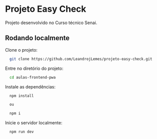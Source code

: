 # Projeto Easy Check

Projeto desenvolvido no Curso técnico Senai.

## Rodando localmente

Clone o projeto:

```bash
  git clone https://github.com/LeandrojLemes/projeto-easy-check.git
```

Entre no diretório do projeto:

```bash
  cd aulas-frontend-pwa
```

Instale as dependências:

```bash
  npm install

  ou 

  npm i
```

Inicie o servidor localmente:

```bash
  npm run dev
```

